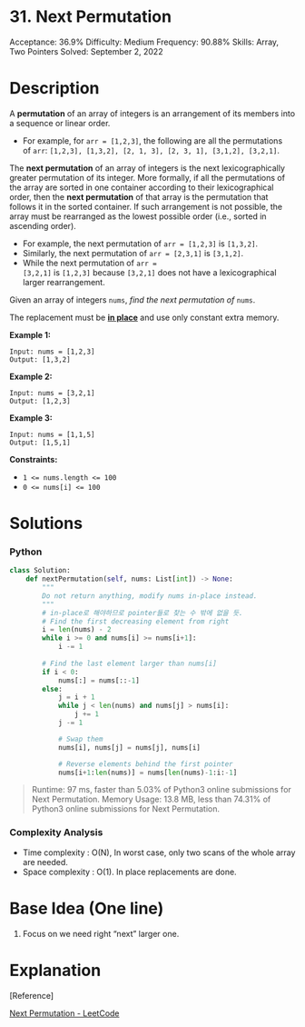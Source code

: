 # 31. Next Permutation

Acceptance: 36.9%
Difficulty: Medium
Frequency: 90.88%
Skills: Array, Two Pointers
Solved: September 2, 2022

# Description

A **permutation** of an array of integers is an arrangement of its members into a sequence or linear order.

- For example, for `arr = [1,2,3]`, the following are all the permutations of `arr`: `[1,2,3], [1,3,2], [2, 1, 3], [2, 3, 1], [3,1,2], [3,2,1]`.

The **next permutation** of an array of integers is the next lexicographically greater permutation of its integer. More formally, if all the permutations of the array are sorted in one container according to their lexicographical order, then the **next permutation** of that array is the permutation that follows it in the sorted container. If such arrangement is not possible, the array must be rearranged as the lowest possible order (i.e., sorted in ascending order).

- For example, the next permutation of `arr = [1,2,3]` is `[1,3,2]`.
- Similarly, the next permutation of `arr = [2,3,1]` is `[3,1,2]`.
- While the next permutation of `arr = [3,2,1]` is `[1,2,3]` because `[3,2,1]` does not have a lexicographical larger rearrangement.

Given an array of integers `nums`, *find the next permutation of* `nums`.

The replacement must be **[in place](http://en.wikipedia.org/wiki/In-place_algorithm)** and use only constant extra memory.

**Example 1:**

```
Input: nums = [1,2,3]
Output: [1,3,2]

```

**Example 2:**

```
Input: nums = [3,2,1]
Output: [1,2,3]

```

**Example 3:**

```
Input: nums = [1,1,5]
Output: [1,5,1]

```

**Constraints:**

- `1 <= nums.length <= 100`
- `0 <= nums[i] <= 100`

# Solutions

### Python

```python
class Solution:
    def nextPermutation(self, nums: List[int]) -> None:
        """
        Do not return anything, modify nums in-place instead.
        """
        # in-place로 해야하므로 pointer들로 찾는 수 밖에 없을 듯.
        # Find the first decreasing element from right
        i = len(nums) - 2
        while i >= 0 and nums[i] >= nums[i+1]:
            i -= 1
        
        # Find the last element larger than nums[i]
        if i < 0:
            nums[:] = nums[::-1]
        else:
            j = i + 1
            while j < len(nums) and nums[j] > nums[i]:
                j += 1
            j -= 1

            # Swap them
            nums[i], nums[j] = nums[j], nums[i]

            # Reverse elements behind the first pointer
            nums[i+1:len(nums)] = nums[len(nums)-1:i:-1]
```

> Runtime: 97 ms, faster than 5.03% of Python3 online submissions for Next Permutation.
Memory Usage: 13.8 MB, less than 74.31% of Python3 online submissions for Next Permutation.
> 

### Complexity Analysis

- Time complexity : O(N), In worst case, only two scans of the whole array are needed.
- Space complexity : O(1). In place replacements are done.

# Base Idea (One line)

1. Focus on we need right “next” larger one.

# Explanation

[Reference]

[Next Permutation - LeetCode](https://leetcode.com/problems/next-permutation/solution/)